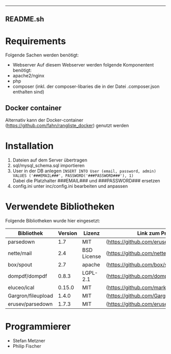 ---------
README.sh
---------

# Requirements
Folgende Sachen werden benötigt:
- Webserver
Auf diesem Webserver werden folgende Komponentent benötigt:
- apache2/nginx
- php
- composer (inkl. der composer-libaries die in der Datei .composer.json enthalten sind)

## Docker container
Alternativ kann der Docker-container (https://github.com/fahn/rangliste_docker) genutzt werden

# Installation
1. Dateien auf dem Server übertragen
2. sql/mysql_schema.sql importieren
3. User in der DB anlegen ``` INSERT INTO User (email, password, admin) VALUES ('###EMAIL###', PASSWORD('###PASSWORD###'), 1) ```  
   Dabei die Platzhalter ###EMAIL### und ###PASSWORD### ersetzen
4. config.ini unter inc/config.ini bearbeiten und anpassen

# Verwendete Bibliotheken  
Folgende Bibliotheken wurde hier eingesetzt:  

| Bibliothek         | Version | Lizenz      | Link zum Projekt                          |
|--------------------|---------|-------------|-------------------------------------------|
| parsedown          | 1.7     | MIT         | (https://github.com/erusev/parsedown)     |
| nette/mail         | 2.4     | BSD License | (https://github.com/nette/mail)           |
| box/spout          | 2.7     | apache      | (https://github.com/box/spout             |
| dompdf/dompdf      | 0.8.3   | LGPL-2.1    | (https://github.com/dompdf/dompdf)        |
| eluceo/ical        | 0.15.0  | MIT         | (https://github.com/markuspoerschke/iCal) |
| Gargron/fileupload | 1.4.0   | MIT         | (https://github.com/Gargron/fileupload)   |
| erusev/parsedown   | 1.7.3   | MIT         | (https://github.com/erusev/parsedown)     |

# Programmierer
- Stefan Metzner
- Philip Fischer
